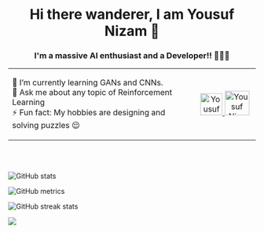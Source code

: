<h1 align="center">
  Hi there wanderer, I am Yousuf Nizam 👋
</h1>

<h3 align="center">
  I'm a massive AI enthusiast and a Developer!! 👨🏻‍💻
</h3>

<table border="0" width="100%" >
  <tr>
    <td width="75%">
      <p>
        🌱 I’m currently learning GANs and CNNs. <br>
        💬 Ask me about any topic of Reinforcement Learning <br>
        ⚡ Fun fact: My hobbies are designing and solving puzzles 😌 <br>
       </p>
    </td>
    <td width="25%">
      <div align="center">
      <a href="https://www.linkedin.com/in/yousufnizam">
    <img alt="Yousuf Nizam - LinkedIn" width="45px" src="https://upload.wikimedia.org/wikipedia/commons/thumb/e/e9/Linkedin_icon.svg/256px-Linkedin_icon.svg.png"/>
  </a>
  <a href="https://twitter.com/yousuf_nzm">
    <img alt="Yousuf Nizam - Twitter" width="50px" src="https://upload.wikimedia.org/wikipedia/sco/9/9f/Twitter_bird_logo_2012.svg"/>
  </a>
    </td>
  </div>
  </tr>
</table>
<br><br>

![GitHub stats](https://github-readme-stats.vercel.app/api?username=yousufnzm&show_icons=true&theme=radical)  

![GitHub metrics](https://metrics.lecoq.io/yousufnzm)  

![GitHub streak stats](https://github-readme-streak-stats.herokuapp.com/?user=yousufnzm&theme=radical)  

![](https://komarev.com/ghpvc/?username=yousufnzm&color=blueviolet&label=PROFILE+VIEWS&style=plastic)
